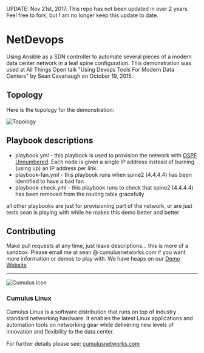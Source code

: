 UPDATE: Nov 21st, 2017.  This repo has not been updated in over 2 years.  Feel free to fork, but I am no longer keep this update to date.

# NetDevops
Using Ansible as a SDN controller to automate several pieces of a modern data center network in a leaf spine configuration.  This demonstration was used at All Things Open talk "Using Devops Tools For Modern Data Centers" by Sean Cavanaugh on October 19, 2015.  

## Topology
Here is the topology for the demonstration:

![Topology](https://raw.githubusercontent.com/seanx820/netdevops/master/topology.png)

## Playbook descriptions
- playbook.yml - this playbook is used to provision the network with [OSPF Unnumbered](http://docs.cumulusnetworks.com/display/CL25/Open+Shortest+Path+First+-+OSPF+-+Protocol).  Each node is given a single IP address instead of burning (using up) an IP address per link.
- playbook-fan.yml - this playbook runs when spine2 (4.4.4.4) has been identified to have a bad fan
- playbook-check.yml - this playbook runs to check that spine2 (4.4.4.4) has been removed from the routing table gracefully

all other playbooks are just for provisioning part of the network, or are just tests sean is playing with while he makes this demo better and better

## Contributing
Make pull requests at any time, just leave descriptions... this is more of a sandbox.  Please email me at sean @ cumulusnetworks.com if you want more information or demos to play with.  We have heaps on our [Demo Website](https://support.cumulusnetworks.com/hc/en-us/sections/200398866)

***

![Cumulus icon](http://cumulusnetworks.com/static/cumulus/img/logo_2014.png)

### Cumulus Linux

Cumulus Linux is a software distribution that runs on top of industry standard 
networking hardware. It enables the latest Linux applications and automation 
tools on networking gear while delivering new levels of innovation and 
ﬂexibility to the data center.

For further details please see: [cumulusnetworks.com](http://www.cumulusnetworks.com)
